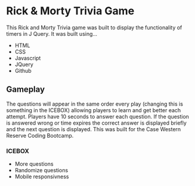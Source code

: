 # Rick & Morty Trivia Game
This Rick and Morty Trivia game was built to display the functionality of timers in J Query. It was built using...
- HTML
- CSS
- Javascript
- JQuery
- Github
## Gameplay
The questions will appear in the same order every play (changing this is something in the ICEBOX) allowing players to learn and get better each attempt. Players have 10 seconds to answer each question. If the question is answered wrong or time expires the correct answer is displayed briefly and the next question is displayed. This was built for the Case Western Reserve Coding Bootcamp.

### ICEBOX
- More questions
- Randomize questions
- Mobile responsivness
